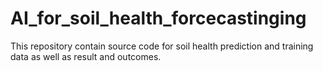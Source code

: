 # AI_for_soil_health_forcecastinging
This repository contain source code for soil health prediction and training data as well as result and outcomes.
